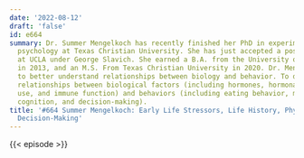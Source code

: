 ```yaml
---
date: '2022-08-12'
draft: 'false'
id: e664
summary: Dr. Summer Mengelkoch has recently finished her PhD in experimental social
  psychology at Texas Christian University. She has just accepted a postdoc position
  at UCLA under George Slavich. She earned a B.A. from the University of Minnesota
  in 2013, and an M.S. From Texas Christian University in 2020. Dr. Mengelkoch seeks
  to better understand relationships between biology and behavior. To do so, she investigates
  relationships between biological factors (including hormones, hormonal contraceptive
  use, and immune function) and behaviors (including eating behavior, mate preferences,
  cognition, and decision-making).
title: '#664 Summer Mengelkoch: Early Life Stressors, Life History, Physiology, and
  Decision-Making'
---
```

{{< episode >}}
